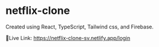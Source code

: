 # netflix-clone

Created using React, TypeScript, Tailwind css, and Firebase.

🔗Live Link: https://netflix-clone-sv.netlify.app/login
